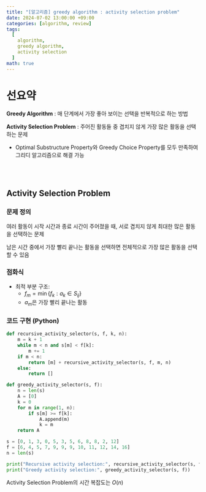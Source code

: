 ```yaml
---
title: "[알고리즘] greedy algorithm : activity selection problem"
date: 2024-07-02 13:00:00 +09:00
categories: [algorithm, review]
tags:
  [
    algorithm,
    greedy algorithm,
    activity selection
  ]
math: true
---
```


# **선요약**

**Greedy Algorithm** : 매 단계에서 가장 좋아 보이는 선택을 반복적으로 하는 방법

**Activity Selection Problem** : 주어진 활동들 중 겹치지 않게 가장 많은 활동을 선택하는 문제

- Optimal Substructure Property와 Greedy Choice Property를 모두 만족하여 그리디 알고리즘으로 해결 가능

<br/>
<br/>

## **Activity Selection Problem**

### **문제 정의**

여러 활동이 시작 시간과 종료 시간이 주어졌을 때, 서로 겹치지 않게 최대한 많은 활동을 선택하는 문제

남은 시간 중에서 가장 빨리 끝나는 활동을 선택하면 전체적으로 가장 많은 활동을 선택할 수 있음

### **점화식**

- 최적 부분 구조:
  - $f_m = \min \{ f_k : a_k \in S_{ij} \}$
  - $a_m$은 가장 빨리 끝나는 활동


### **코드 구현 (Python)**

```python
def recursive_activity_selector(s, f, k, n):
    m = k + 1
    while m < n and s[m] < f[k]:
        m += 1
    if m < n:
        return [m] + recursive_activity_selector(s, f, m, n)
    else:
        return []

def greedy_activity_selector(s, f):
    n = len(s)
    A = [0]
    k = 0
    for m in range(1, n):
        if s[m] >= f[k]:
            A.append(m)
            k = m
    return A

s = [0, 1, 3, 0, 5, 3, 5, 6, 8, 8, 2, 12]
f = [6, 4, 5, 7, 9, 9, 9, 10, 11, 12, 14, 16]
n = len(s)

print("Recursive activity selection:", recursive_activity_selector(s, f, 0, n))
print("Greedy activity selection:", greedy_activity_selector(s, f))
```

Activity Selection Problem의 시간 복잡도는 $O(n)$
